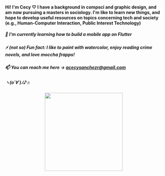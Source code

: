 #### <p align="center">
#### Hi! I'm Cecy ♡ I have a background in compsci and graphic design, and am now pursuing a masters in sociology. I'm like to learn new things, and hope to develop useful resources on topics concerning tech and society (e.g., Human-Computer Interaction, Public Interest Technology)
##### 🌱 I’m currently learning how to build a mobile app on Flutter
##### ⚡ (not so) Fun fact: I like to paint with watercolor, enjoy reading crime novels, and love moccha frapps!
##### 📫 You can reach me here -> acecysanchezr@gmail.com
##### ヽ(o´∀`)ﾉ♪♬

<p align="center">
<img src="https://i.pinimg.com/originals/88/e6/e4/88e6e4860735b137d74c0baa5c7d678d.gif" width="250">
</p>

#### </p>
<!--
**acsanchezr/acsanchezr** is a ✨ _special_ ✨ repository because its `README.md` (this file) appears on your GitHub profile.

Here are some ideas to get you started:

- 🔭 I’m currently working on ...
- 🌱 I’m currently learning ...
- 👯 I’m looking to collaborate on ...
- 🤔 I’m looking for help with ...
- 💬 Ask me about ...
- 📫 How to reach me: ...
- 😄 Pronouns: ...
- ⚡ Fun fact: ...
-->
